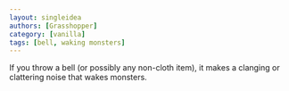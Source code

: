 ```yaml
---
layout: singleidea
authors: [Grasshopper]
category: [vanilla]
tags: [bell, waking monsters]
---
```

If you throw a bell (or possibly any non-cloth item), it makes a clanging or clattering noise that wakes monsters.
